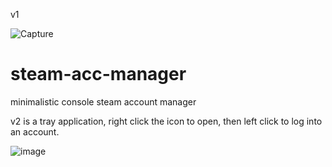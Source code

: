 v1

![Capture](https://user-images.githubusercontent.com/16629242/201178240-85d2fcd6-4625-4ae7-8f89-c3ee10e98143.PNG)
# steam-acc-manager
minimalistic console steam account manager

v2 is a tray application, right click the icon to open, then left click to log into an account.

![image](https://i.imgur.com/30e1Lpn.png)
